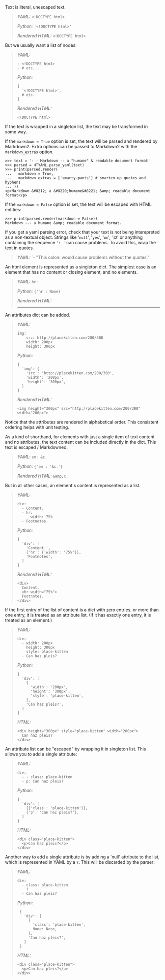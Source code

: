 Text is literal, unescaped text.

> *YAML:* `<!DOCTYPE html>`
>
> *Python:* `'<!DOCTYPE html>'`
>
> *Rendered HTML:* `<!DOCTYPE html>`

But we usually want a list of nodes:

> *YAML:*
>
>     - <!DOCTYPE html>
>     - # etc...
>
> *Python:*
>
>     [
>       '<!DOCTYPE html>',
>       # etc.
>     ]
>
> *Rendered HTML:*
>
>     <!DOCTYPE html>

If the text is wrapped in a singleton list, the text may be transformed
in some way.

If the `markdown = True` option is set, the text will be
parsed and rendered by Markdown2. Extra options can be passed to Markdown2
with the `markdown_extras` option.

    >>> text = '- - Markdown -- a "humane" & readable document format'
    >>> parsed = HTYAML.parse_yaml(text)
    >>> print(parsed.render(
    ...   markdown = True,
    ...   markdown_extras = ['smarty-pants'] # smarten up quotes and hyphens
    ... ))
    <p>Markdown &#8212; a &#8220;humane&#8221; &amp; readable document format</p>

If the `markdown = False` option is set, the text will be escaped
with HTML entities:

    >>> print(parsed.render(markdown = False))
    Markdown --- a humane &amp; readable document format.

If you get a yaml parsing error, check that your text is not being interepreted
as a non-textual object. Strings like '`null`', '`yes`', '`on`', '`42`'
or anything containing the sequence `': '` can cause problems.
To avoid this, wrap the text in quotes.

> *YAML:* `- "This colon: would cause problems without the quotes."

An html element is represented as a singleton dict. The simplest case is
an element that has no content or closing element, and no elements.

> *YAML:* `hr:`
> 
> *Python:* `{'hr': None}`
> 
> *Rendered HTML:* <hr>

An attributes dict can be added.

> *YAML:*
> 
>     img:
>         src: http://placekitten.com/200/300
>         width: 200px
>         height: 300px
>
> *Python:*
> 
>     {
>       'img': {
>         'src': 'http://placekitten.com/200/300',
>         'width': '200px',
>         'height': '300px',
>       }
>     }
> 
> *Rendered HTML:*
> 
>     <img height="300px" src="http://placekitten.com/200/300" width="200px">

Notice that the attributes are rendered in alphabetical order. This consistent
ordering helps with unit testing.

As a kind of shorthand, for elements with just a single item of text content
and no attributes, the text content can be included directly in the dict.
This text is escaped / Markdowned.

> *YAML*:  `em: &c.`
>
> *Python*: `{'em': '&c.'}`
>
> *Rendered HTML*: `&amp;c.`

But in all other cases, an element's content is represented as a list.

> *YAML:*
> 
>     div:
>       - Content.
>       - hr:
>           width: 75%
>       - Footnotes.
>
> *Python:*
>   
>     {
>       'div': [
>         'Content.',
>         {'hr': {'width': '75%'}},
>         'Footnotes',
>       ]
>     }
>
> *Rendered HTML:*
> 
>     <div>
>       Content.
>       <hr width="75%">
>       Footnotes.
>     </div>

If the first entry of the list of content is a dict with zero entries,
or more than one entry, it is treated as an attribute list.
(If it has exactly one entry, it is treated as an element.)

> *YAML:*
>
>     div:
>       - width: 200px
>         height: 300px
>         style: place-kitten
>       - Can haz pleis?
>
> *Python:*
>
>     {
>       'div': [
>         {
>           'width': '200px',
>           'height': '300px',
>           'style': 'place-kitten',
>         },
>         'Can haz pleis?',
>       ]
>     }
>
> *HTML:*
>
>     <div height="300px" style="place-kitten" width="200px">
>       Can haz pleis?
>     </div>

An attribute list can be "escaped" by wrapping it in singleton list.
This allows you to add a single attribute:

> *YAML:*
>
>     div:
>       - - class: place-kitten
>       - p: Can haz pleis?
>
> *Python:*
>
>     {
>       'div': [
>         [{'class': 'place-kitten'}],
>         {'p': 'Can haz pleis?'},
>       ]
>     }
>
> *HTML:*
>
>     <div class="place-kitten">
>       <p>Can haz pleis?</p>
>     </div>

Another way to add a single attribute is by adding a 'null' attribute
to the list, which is represented in YAML by a `?`. This will be
discarded by the parser:

> *YAML:*
>
>     div:
>       - class: place-kitten
>         ?
>       - Can haz pleis?
>
> *Python:*
>
>      {
>        'div': [
>          {
>            'class': 'place-kitten',
>            None: None,
>          },
>          'Can haz pleis?',
>        ]
>      }
>
> *HTML:*
>
>     <div class="place-kitten">
>       <p>Can haz pleis?</p>
>     </div>
